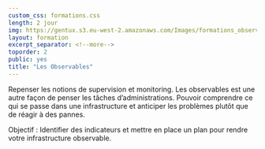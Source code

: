 ```yaml
---
custom_css: formations.css
length: 2 jour
img: https://gentux.s3.eu-west-2.amazonaws.com/Images/formations_observable.png
layout: formation
excerpt_separator: <!--more-->
toporder: 2
public: yes
title: "Les Observables"
---
```


Repenser les notions de supervision et monitoring. Les observables est une autre façon de penser les tâches
d’administrations. Pouvoir comprendre ce qui se passe dans une infrastructure et anticiper les problèmes plutôt que de
réagir à des pannes.

Objectif : Identifier des indicateurs et mettre en place un plan pour rendre votre infrastructure observable.

<!--more-->

